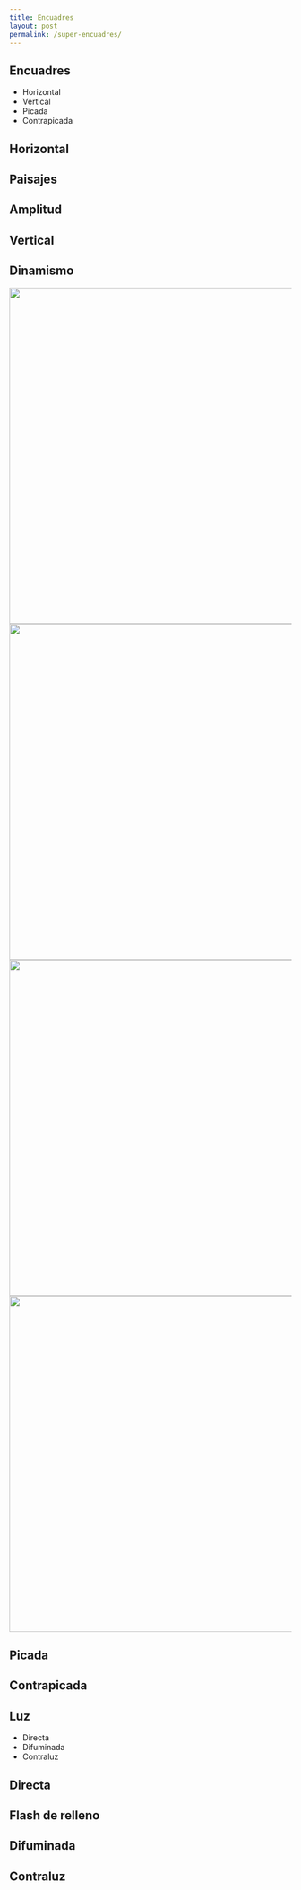 ```yaml
---
title: Encuadres
layout: post
permalink: /super-encuadres/
---
```


<section>
    <h1>Encuadres</h1>
    <ul>
        <li>Horizontal</li>
        <li>Vertical</li>
        <li>Picada</li>
        <li>Contrapicada</li>
    </ul>
</section>

<!-- Example of nested vertical slides -->
<section>
    <section>
        <h2>Horizontal</h2>
        <a href="#" class="navigate-down">
         </a>
    </section>
    <section data-background="{{site.baseurl}}/images/h1.jpg">
        <h2>Paisajes</h2>
    </section>
    <section data-background="{{site.baseurl}}/images/h2.jpg">
        <h2>Amplitud</h2>
    </section>
    <section data-background="{{site.baseurl}}/images/h3.jpg">
    </section>
    <section data-background="{{site.baseurl}}/images/h4.jpg">
    </section>
</section>

<section>
    <section>
        <h2>Vertical</h2>
        <a href="#" class="navigate-down">
         </a>
    </section>
    <section>
        <h2>Dinamismo</h2>
        <img src="{{site.baseurl}}/images/v1.jpg" height="600">
    </section>
    <section>
        <img src="{{site.baseurl}}/images/v2.jpg" height="600">
    </section>
    <section>
        <img src="{{site.baseurl}}/images/v3.jpg" height="600">
    </section>
    <section>
        <img src="{{site.baseurl}}/images/v4.jpg" height="600">
    </section>
</section>

<section>
    <section>
        <h2>Picada</h2>
        <a href="#" class="navigate-down">
         </a>
    </section>
    <section data-background="{{site.baseurl}}/images/p1.jpg">
    </section>
    <section data-background="{{site.baseurl}}/images/p2.jpg">
    </section>
</section>

<section>
    <section>
        <h2>Contrapicada</h2>
        <a href="#" class="navigate-down">
         </a>
    </section>
    <section data-background="{{site.baseurl}}/images/c1.jpg">
     </section>
    <section data-background="{{site.baseurl}}/images/c2.jpg">
    </section>
    <section data-background="{{site.baseurl}}/images/c3.jpg">
    </section>
</section>

<section>
    <h1>Luz</h1>
    <ul>
        <li>Directa</li>
        <li>Difuminada</li>
        <li>Contraluz</li>
    </ul>
</section>

<section>
    <section>
        <h2>Directa</h2>
        <a href="#" class="navigate-down">
         </a>
    </section>
    <section data-background="{{site.baseurl}}/images/ld1.jpg">
     </section>
    <section data-background="{{site.baseurl}}/images/ld2.jpg">
    </section>
    <section data-background="{{site.baseurl}}/images/ld3.jpg">
    </section>
</section>

<section>
    <section>
        <h2>Flash de relleno</h2>
        <a href="#" class="navigate-down">
         </a>
    </section>
    <section data-background="{{site.baseurl}}/images/fr1.jpg">
     </section>

</section>

<section>
    <section>
        <h2>Difuminada</h2>
        <a href="#" class="navigate-down">
         </a>
    </section>
    <section data-background="{{site.baseurl}}/images/ldi1.jpeg">
     </section>
    <section data-background="{{site.baseurl}}/images/ldi2.jpg">
    </section>
    <section data-background="{{site.baseurl}}/images/ldi3.jpeg">
    </section>
</section>

<section>
    <section>
        <h2>Contraluz</h2>
        <a href="#" class="navigate-down">
         </a>
    </section>
    <section data-background="{{site.baseurl}}/images/cl1.jpg">
     </section>
    <section data-background="{{site.baseurl}}/images/cl2.jpg">
    </section>
    <section data-background="{{site.baseurl}}/images/cl3.jpg">
    </section>
</section>

<section data-background="{{site.baseurl}}/images/giphy.gif">
</section>
